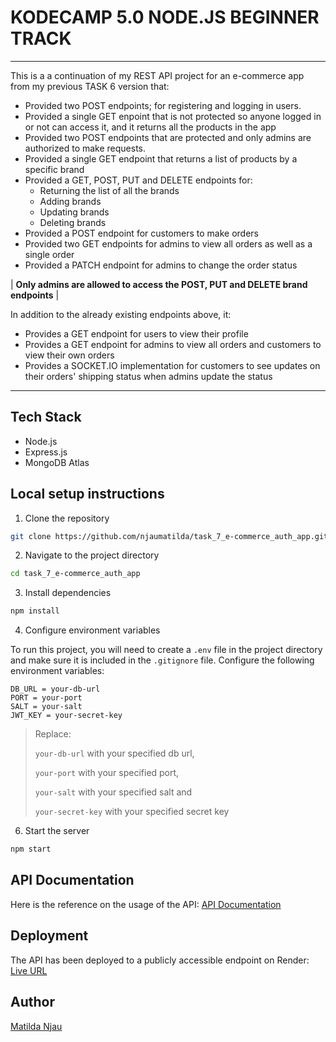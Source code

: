 # KODECAMP 5.0 NODE.JS BEGINNER TRACK

---

This is a a continuation of my REST API project for an e-commerce app from my previous TASK 6 version that:
+ Provided two POST endpoints; for registering and logging in users. 
+ Provided a single GET enpoint that is not protected so anyone logged in or not can access it, and it returns all the products in the app
+ Provided two POST endpoints that are protected and only admins are authorized to make requests.
+ Provided a single GET endpoint that returns a list of products by a specific brand
+ Provided a GET, POST, PUT and DELETE endpoints for:
  + Returning the list of all the brands
  + Adding brands
  + Updating brands
  + Deleting brands
+ Provided a POST endpoint for customers to make orders 
+ Provided two GET endpoints for admins to view all orders as well as a single order
+ Provided a PATCH endpoint for admins to change the order status

| **Only admins are allowed to access the POST, PUT and DELETE brand endpoints** |

In addition to the already existing endpoints above, it:
+ Provides a GET endpoint for users to view their profile 
+ Provides a GET endpoint for admins to view all orders and customers to view their own orders
+ Provides a SOCKET.IO implementation for customers to see updates on their orders' shipping status when admins update the status

---

## Tech Stack
+ Node.js
+ Express.js 
+ MongoDB Atlas

## Local setup instructions
1. Clone the repository

```bash
git clone https://github.com/njaumatilda/task_7_e-commerce_auth_app.git
```

2. Navigate to the project directory

```bash
cd task_7_e-commerce_auth_app
```

3. Install dependencies

```bash
npm install
```

4. Configure environment variables

To run this project, you will need to create a `.env` file in the project directory and make sure it is included in the `.gitignore` file. Configure the following environment variables:

```env
DB_URL = your-db-url
PORT = your-port
SALT = your-salt
JWT_KEY = your-secret-key
```

> Replace:
>
> `your-db-url` with your specified db url, 
>
> `your-port` with your specified port, 
>
>`your-salt` with your specified salt and 
>
>`your-secret-key` with your specified secret key

6. Start the server

```bash
npm start
```

## API Documentation
Here is the reference on the usage of the API: 
[API Documentation](https://documenter.getpostman.com/view/38132076/2sB3Hhs2Ue)

## Deployment
The API has been deployed to a publicly accessible endpoint on Render:
[Live URL](https://task-7-e-commerce-auth-app.onrender.com)

## Author
[Matilda Njau](https://github.com/njaumatilda) 